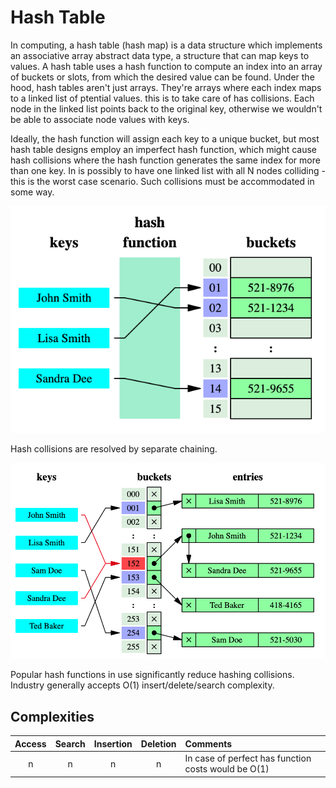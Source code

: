 # Hash Table
In computing, a hash table (hash map) is a data structure which implements an associative array abstract data type, a structure that can map keys to values. A hash table uses a hash function to compute an index into an array of buckets or slots, from which the desired value can be found. Under the hood, hash tables aren't just arrays. They're arrays where each index maps to a linked list of ptential values. this is to take care of has collisions. Each node in the linked list points back to the original key, otherwise we wouldn't be able to associate node values with keys.


Ideally, the hash function will assign each key to a unique bucket, but most hash table designs employ an imperfect hash function, which might cause hash collisions where the hash function generates the same index for more than one key. In is possibly to have one linked list with all N nodes colliding - this is the worst case scenario. Such collisions must be accommodated in some way.

![Hash Table 1](./hash-table1.png)

Hash collisions are resolved by separate chaining.

![Hash Table 2](./hash-table2.png)

Popular hash functions in use significantly reduce hashing collisions. Industry generally accepts O(1) insert/delete/search complexity.

## Complexities
| Access    | Search    | Insertion | Deletion  | Comments  |
| :-------: | :-------: | :-------: | :-------: | :-------- |
| n         | n         | n         | n         | In case of perfect has function costs would be O(1)          |